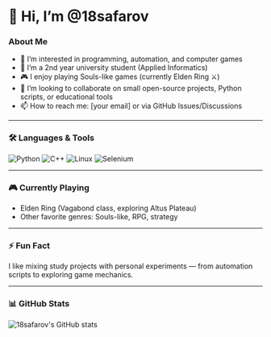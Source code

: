 # 👋 Hi, I’m @18safarov

### About Me
- 👀 I’m interested in programming, automation, and computer games  
- 🌱 I’m a 2nd year university student (Applied Informatics)  
- 🎮 I enjoy playing Souls-like games (currently Elden Ring ⚔️)  
- 💞️ I’m looking to collaborate on small open-source projects, Python scripts, or educational tools  
- 📫 How to reach me: [your email] or via GitHub Issues/Discussions  

---

### 🛠️ Languages & Tools
![Python](https://img.shields.io/badge/-Python-3776AB?style=for-the-badge&logo=python&logoColor=white)
![C++](https://img.shields.io/badge/-C++-00599C?style=for-the-badge&logo=c%2B%2B&logoColor=white)
![Linux](https://img.shields.io/badge/-Linux-FCC624?style=for-the-badge&logo=linux&logoColor=black)
![Selenium](https://img.shields.io/badge/-Selenium-43B02A?style=for-the-badge&logo=selenium&logoColor=white)

---

### 🎮 Currently Playing
- Elden Ring (Vagabond class, exploring Altus Plateau)  
- Other favorite genres: Souls-like, RPG, strategy

---

### ⚡ Fun Fact
I like mixing study projects with personal experiments — from automation scripts to exploring game mechanics.  

---

### 📊 GitHub Stats
![18safarov's GitHub stats](https://github-readme-stats.vercel.app/api?username=18safarov&show_icons=true&theme=radical)

<!---
18safarov/18safarov is a ✨ special ✨ repository because its `README.md` (this file) appears on your GitHub profile.
You can click the Preview link to take a look at your changes.
--->
